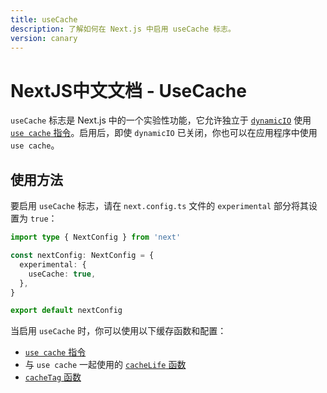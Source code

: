 ```yaml
---
title: useCache
description: 了解如何在 Next.js 中启用 useCache 标志。
version: canary
---
```


# NextJS中文文档 - UseCache

`useCache` 标志是 Next.js 中的一个实验性功能，它允许独立于 [`dynamicIO`](/nextjs-cn/app/api-reference/config/next-config-js/dynamicIO) 使用 [`use cache` 指令](/nextjs-cn/app/api-reference/directives/use-cache)。启用后，即使 `dynamicIO` 已关闭，你也可以在应用程序中使用 `use cache`。

## 使用方法

要启用 `useCache` 标志，请在 `next.config.ts` 文件的 `experimental` 部分将其设置为 `true`：

```ts
import type { NextConfig } from 'next'

const nextConfig: NextConfig = {
  experimental: {
    useCache: true,
  },
}

export default nextConfig
```

当启用 `useCache` 时，你可以使用以下缓存函数和配置：

- [`use cache` 指令](/nextjs-cn/app/api-reference/directives/use-cache)
- 与 `use cache` 一起使用的 [`cacheLife` 函数](/nextjs-cn/app/api-reference/config/next-config-js/cacheLife)
- [`cacheTag` 函数](/nextjs-cn/app/api-reference/functions/cacheTag)
